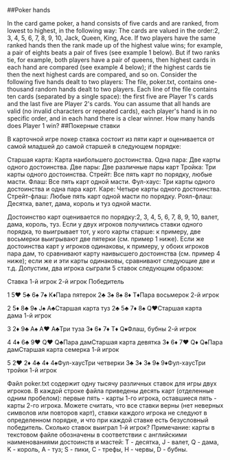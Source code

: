 ##Poker hands

In the card game poker, a hand consists of five cards and are ranked, from lowest to highest, in the following way:
The cards are valued in the order:2, 3, 4, 5, 6, 7, 8, 9, 10, Jack, Queen, King, Ace.
If two players have the same ranked hands then the rank made up of the highest value wins; for example, a pair of eights beats a pair of fives (see example 1 below). But if two ranks tie, for example, both players have a pair of queens, then highest cards in each hand are compared (see example 4 below); if the highest cards tie then the next highest cards are compared, and so on.
Consider the following five hands dealt to two players:
The file, poker.txt, contains one-thousand random hands dealt to two players. Each line of the file contains ten cards (separated by a single space): the first five are Player 1's cards and the last five are Player 2's cards. You can assume that all hands are valid (no invalid characters or repeated cards), each player's hand is in no specific order, and in each hand there is a clear winner.
How many hands does Player 1 win?
##Покерные ставки

В карточной игре покер ставка состоит из пяти карт и оценивается от самой младшей до самой старшей в следующем порядке:

Старшая карта: Карта наибольшего достоинства.
Одна пара: Две карты одного достоинства.
Две пары: Две различные пары карт
Тройка: Три карты одного достоинства.
Стрейт: Все пять карт по порядку, любые масти.
Флаш: Все пять карт одной масти.
Фул-хаус: Три карты одного достоинства и одна пара карт.
Каре: Четыре карты одного достоинства.
Стрейт-флаш: Любые пять карт одной масти по порядку.
Роял-флаш: Десятка, валет, дама, король и туз одной масти.

Достоинство карт оценивается по порядку:2, 3, 4, 5, 6, 7, 8, 9, 10, валет, дама, король, туз.
Если у двух игроков получились ставки одного порядка, то выигрывает тот, у кого карты старше: к примеру, две восьмерки выигрывают две пятерки (см. пример 1 ниже). Если же достоинства карт у игроков одинаковы, к примеру, у обоих игроков пара дам, то сравнивают карту наивысшего достоинства (см. пример 4 ниже); если же и эти карты одинаковы, сравнивают следующие две и т.д.
Допустим, два игрока сыграли 5 ставок следующим образом:



Ставка 1-й игрок 2-й игрок Победитель


1 5♥ 5♣ 6♠ 7♠ K♦Пара пятерок 2♣ 3♠ 8♠ 8♦ T♦Пара восьмерок 2-й игрок


2 5♦ 8♣ 9♠ J♠ A♣Старшая карта туз 2♣ 5♣ 7♦ 8♠ Q♥Старшая карта дама 1-й игрок


3 2♦ 9♣ A♠ A♥ A♣Три туза 3♦ 6♦ 7♦ T♦ Q♦Флаш, бубны 2-й игрок


4 4♦ 6♣ 9♥ Q♥ Q♣Пара дамСтаршая карта девятка 3♦ 6♦ 7♥ Q♦ Q♠Пара дамСтаршая карта семерка 1-й игрок


5 2♥ 2♦ 4♣ 4♦ 4♠Фул-хаусТри четверки 3♣ 3♦ 3♠ 9♠ 9♦Фул-хаусТри тройки 1-й игрок



Файл poker.txt содержит одну тысячу различных ставок для игры двух игроков. В каждой строке файла приведены десять карт (отделенные одним пробелом): первые пять - карты 1-го игрока, оставшиеся пять - карты 2-го игрока. Можете считать, что все ставки верны (нет неверных символов или повторов карт), ставки каждого игрока не следуют в определенном порядке, и что при каждой ставке есть безусловный победитель.
Сколько ставок выиграл 1-й игрок?
Примечание: карты в текстовом файле обозначены в соответствии с английскими наименованиями достоинств и мастей: T - десятка, J - валет, Q - дама, K - король, A - туз; S - пики, C - трефы, H - червы, D - бубны.

